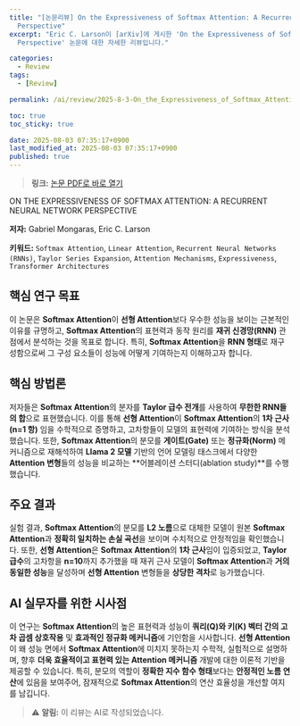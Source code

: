 ```yaml
---
title: "[논문리뷰] On the Expressiveness of Softmax Attention: A Recurrent Neural Network
  Perspective"
excerpt: "Eric C. Larson이 [arXiv]에 게시한 'On the Expressiveness of Softmax Attention: A Recurrent Neural Network
  Perspective' 논문에 대한 자세한 리뷰입니다."

categories:
  - Review
tags:
  - [Review]

permalink: /ai/review/2025-8-3-On_the_Expressiveness_of_Softmax_Attention__A_Recurrent_Neural_Network__Perspective/

toc: true
toc_sticky: true

date: 2025-08-03 07:35:17+0900
last_modified_at: 2025-08-03 07:35:17+0900
published: true
---
```

> **링크:** [논문 PDF로 바로 열기](https://arxiv.org/abs/2507.23632)

ON THE EXPRESSIVENESS OF SOFTMAX ATTENTION: A RECURRENT NEURAL NETWORK PERSPECTIVE

**저자:** Gabriel Mongaras, Eric C. Larson

**키워드:** `Softmax Attention`, `Linear Attention`, `Recurrent Neural Networks (RNNs)`, `Taylor Series Expansion`, `Attention Mechanisms`, `Expressiveness`, `Transformer Architectures`

## 핵심 연구 목표
이 논문은 **Softmax Attention**이 **선형 Attention**보다 우수한 성능을 보이는 근본적인 이유를 규명하고, **Softmax Attention**의 표현력과 동작 원리를 **재귀 신경망(RNN)** 관점에서 분석하는 것을 목표로 합니다. 특히, **Softmax Attention**을 **RNN 형태**로 재구성함으로써 그 구성 요소들이 성능에 어떻게 기여하는지 이해하고자 합니다.

## 핵심 방법론
저자들은 **Softmax Attention**의 분자를 **Taylor 급수 전개**를 사용하여 **무한한 RNN들의 합**으로 표현했습니다. 이를 통해 **선형 Attention**이 **Softmax Attention**의 **1차 근사(n=1 항)** 임을 수학적으로 증명하고, 고차항들이 모델의 표현력에 기여하는 방식을 분석했습니다. 또한, **Softmax Attention**의 분모를 **게이트(Gate)** 또는 **정규화(Norm)** 메커니즘으로 재해석하여 **Llama 2 모델** 기반의 언어 모델링 태스크에서 다양한 **Attention 변형**들의 성능을 비교하는 **어블레이션 스터디(ablation study)**를 수행했습니다.

## 주요 결과
실험 결과, **Softmax Attention**의 분모를 **L2 노름**으로 대체한 모델이 원본 **Softmax Attention**과 **정확히 일치하는 손실 곡선**을 보이며 수치적으로 안정적임을 확인했습니다. 또한, **선형 Attention**은 **Softmax Attention**의 **1차 근사**임이 입증되었고, **Taylor 급수**의 고차항을 **n=10**까지 추가했을 때 재귀 근사 모델이 **Softmax Attention**과 **거의 동일한 성능**을 달성하며 **선형 Attention** 변형들을 **상당한 격차**로 능가했습니다.

## AI 실무자를 위한 시사점
이 연구는 **Softmax Attention**의 높은 표현력과 성능이 **쿼리(Q)와 키(K) 벡터 간의 고차 곱셈 상호작용** 및 **효과적인 정규화 메커니즘**에 기인함을 시사합니다. **선형 Attention**이 왜 성능 면에서 **Softmax Attention**에 미치지 못하는지 수학적, 실험적으로 설명하며, 향후 **더욱 효율적이고 표현력 있는 Attention 메커니즘** 개발에 대한 이론적 기반을 제공할 수 있습니다. 특히, 분모의 역할이 **정확한 지수 함수 형태**보다는 **안정적인 노름 연산**에 있음을 보여주어, 잠재적으로 **Softmax Attention**의 연산 효율성을 개선할 여지를 남깁니다.

> ⚠️ **알림:** 이 리뷰는 AI로 작성되었습니다.
